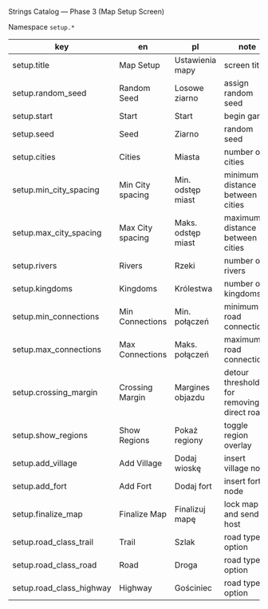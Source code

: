 Strings Catalog — Phase 3 (Map Setup Screen)

Namespace `setup.*`

| key           | en          | pl               | note |
|---------------|-------------|------------------|------|
| setup.title   | Map Setup   | Ustawienia mapy  | screen title |
| setup.random_seed | Random Seed | Losowe ziarno | assign random seed |
| setup.start   | Start       | Start            | begin game |
| setup.seed    | Seed        | Ziarno           | random seed |
| setup.cities  | Cities      | Miasta           | number of cities |
| setup.min_city_spacing | Min City spacing | Min. odstęp miast | minimum distance between cities |
| setup.max_city_spacing | Max City spacing | Maks. odstęp miast | maximum distance between cities |
| setup.rivers  | Rivers      | Rzeki            | number of rivers |
| setup.kingdoms | Kingdoms   | Królestwa        | number of kingdoms |
| setup.min_connections | Min Connections | Min. połączeń | minimum road connections |
| setup.max_connections | Max Connections | Maks. połączeń | maximum road connections |
| setup.crossing_margin | Crossing Margin | Margines objazdu | detour threshold for removing direct road |
| setup.show_regions | Show Regions | Pokaż regiony | toggle region overlay |
| setup.add_village | Add Village | Dodaj wioskę | insert village node |
| setup.add_fort | Add Fort | Dodaj fort | insert fort node |
| setup.finalize_map | Finalize Map | Finalizuj mapę | lock map and send to host |
| setup.road_class_trail | Trail | Szlak | road type option |
| setup.road_class_road | Road | Droga | road type option |
| setup.road_class_highway | Highway | Gościniec | road type option |
